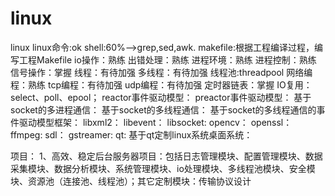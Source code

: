 # linux
linux
linux命令:ok
shell:60%-->grep,sed,awk.
makefile:根据工程编译过程，编写工程Makefile
io操作：熟练
出错处理：熟练
进程环境：熟练
进程控制：熟练
信号操作：掌握
线程：有待加强
多线程：有待加强
线程池:threadpool
网络编程：熟练
tcp编程：有待加强
udp编程：有待加强
定时器链表：掌握
IO复用：select、poll、epool；
reactor事件驱动模型：
preactor事件驱动模型：
基于socket的多进程通信：
基于socket的多线程通信：
基于socket的多线程通信的事件驱动模型框架：
libxml2：
libevent：
libsocket:
opencv：
openssl：
ffmpeg:
sdl：
gstreamer:
qt:
基于qt定制linux系统桌面系统：

项目：
1、高效、稳定后台服务器项目：包括日志管理模块、配置管理模块、数据采集模块、数据分析模块、系统管理模块、io处理模块、多线程池模块、安全模块、资源池（连接池、线程池）；其它定制模块：传输协议设计
